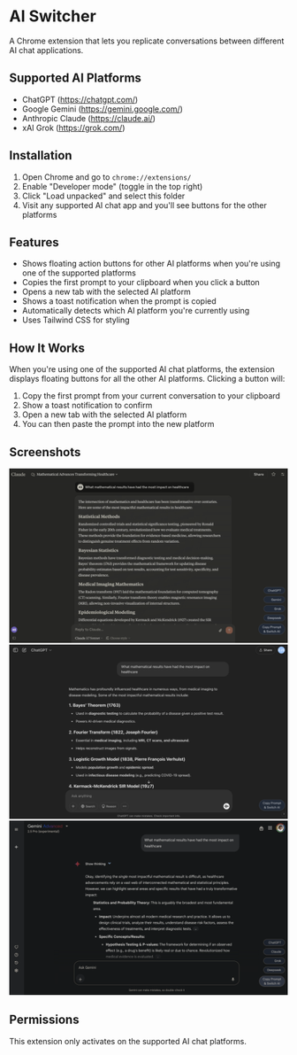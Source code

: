 # AI Switcher

A Chrome extension that lets you replicate conversations between different AI chat applications.

## Supported AI Platforms

- ChatGPT (https://chatgpt.com/)
- Google Gemini (https://gemini.google.com/)
- Anthropic Claude (https://claude.ai/)
- xAI Grok (https://grok.com/)

## Installation

1. Open Chrome and go to `chrome://extensions/`
2. Enable "Developer mode" (toggle in the top right)
3. Click "Load unpacked" and select this folder
4. Visit any supported AI chat app and you'll see buttons for the other platforms

## Features

- Shows floating action buttons for other AI platforms when you're using one of the supported platforms
- Copies the first prompt to your clipboard when you click a button
- Opens a new tab with the selected AI platform
- Shows a toast notification when the prompt is copied
- Automatically detects which AI platform you're currently using
- Uses Tailwind CSS for styling

## How It Works

When you're using one of the supported AI chat platforms, the extension displays floating buttons for all the other AI platforms. Clicking a button will:

1. Copy the first prompt from your current conversation to your clipboard
2. Show a toast notification to confirm
3. Open a new tab with the selected AI platform
4. You can then paste the prompt into the new platform

## Screenshots

![Main button showing copy and switch options](screenshots/claude.png)
![Menu expanded showing AI platform options](screenshots/chatgpt.png)
![Toast notification after copying](screenshots/gemini.png)

## Permissions

This extension only activates on the supported AI chat platforms.